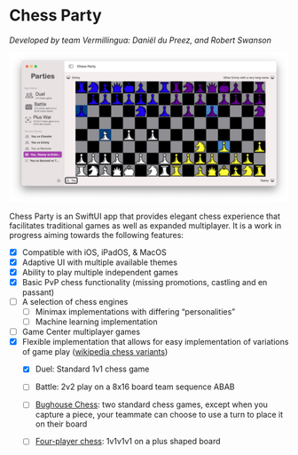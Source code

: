 # Chess Party

*Developed by team Vermillingua: Daniël du Preez, and Robert Swanson*

![screenshot](./2v2-screenshot.png)

Chess Party is an SwiftUI app that provides elegant chess experience that facilitates traditional games as well as expanded multiplayer. It is a work in progress aiming towards the following features:

- [x] Compatible with iOS, iPadOS, & MacOS
- [x] Adaptive UI with multiple available themes
- [x] Ability to play multiple independent games
- [x] Basic PvP chess functionality (missing promotions, castling and en passant)
- [ ] A selection of chess engines
  - [ ] Minimax implementations with differing “personalities”
  - [ ] Machine learning implementation
- [ ] Game Center multiplayer games
- [x] Flexible implementation that allows for easy implementation of variations of game play ([wikipedia chess variants](https://en.wikipedia.org/wiki/List_of_chess_variants))
  - [x] Duel: Standard 1v1 chess game
  - [ ] Battle: 2v2 play on a 8x16 board team sequence ABAB
  - [ ] [Bughouse Chess](https://en.wikipedia.org/wiki/Bughouse_chess): two standard chess games, except when you capture a piece, your teammate can choose to use a turn to place it on their board
  - [ ] [Four-player chess](https://en.wikipedia.org/wiki/Four-player_chess): 1v1v1v1 on a plus shaped board

